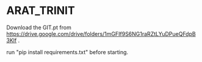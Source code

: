 # ARAT_TRINIT

Download the GIT.pt from https://drive.google.com/drive/folders/1mGFIf9S6NG1raRZtLYuDPueQFdpB3Klf .

run "pip install requirements.txt" before starting.
